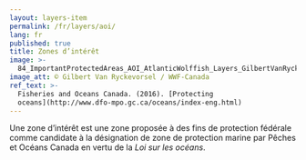 ```yaml
---
layout: layers-item
permalink: /fr/layers/aoi/
lang: fr
published: true
title: Zones d’intérêt
image: >-
  84_ImportantProtectedAreas_AOI_AtlanticWolffish_Layers_GilbertVanRyckevorsel.jpg
image_att: © Gilbert Van Ryckevorsel / WWF-Canada
ref_text: >-
  Fisheries and Oceans Canada. (2016). [Protecting
  oceans](http://www.dfo-mpo.gc.ca/oceans/index-eng.html)
---
```

Une zone d’intérêt est une zone proposée à des fins de protection fédérale comme candidate à la désignation de zone de protection marine par Pêches et Océans Canada en vertu de la _Loi sur les océans_.
